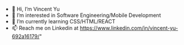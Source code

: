 - 👋 Hi, I’m Vincent Yu
- 👀 I’m interested in Software Engineering/Mobile Development
- 🌱 I’m currently learning CSS/HTML/REACT
- 📫 Reach me on Linkedin at https://www.linkedin.com/in/vincent-yu-692a16179/"

<!---
youvincent/youvincent is a ✨ special ✨ repository because its `README.md` (this file) appears on your GitHub profile.
You can click the Preview link to take a look at your changes.
--->

